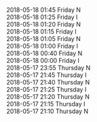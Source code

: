 2018-05-18 01:45 Friday  N  
2018-05-18 01:25 Friday  I  
2018-05-18 01:20 Friday  N  
2018-05-18 01:15 Friday  I  
2018-05-18 01:05 Friday  N  
2018-05-18 01:00 Friday  I  
2018-05-18 00:40 Friday  N  
2018-05-18 00:00 Friday  I  
2018-05-17 23:55 Thursday  N  
2018-05-17 21:45 Thursday  I  
2018-05-17 21:40 Thursday  N  
2018-05-17 21:25 Thursday  I  
2018-05-17 21:20 Thursday  N  
2018-05-17 21:15 Thursday  I  
2018-05-17 21:10 Thursday  N  
